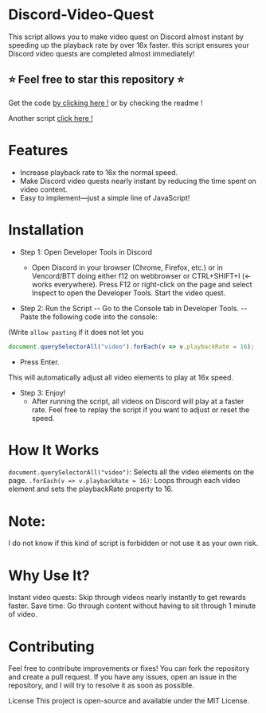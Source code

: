 # Discord-Video-Quest

This script allows you to make video quest on Discord almost instant by speeding up the playback rate by over 16x faster.  this script ensures your Discord video quests are completed almost immediately!
## ⭐ Feel free to star this repository ⭐

Get the code [by clicking here !](https://github.com/Ramona-Flower/Discord-Video-Quest-Skipper/blob/main/scripts.js) or by checking the readme ! 

Another script [click here !](https://github.com/Ramona-Flower/Discord-Video-Quest-Skipper/blob/main/scripts2.js)

# Features

- Increase playback rate to 16x the normal speed.
- Make Discord video quests nearly instant by reducing the time spent on video content.
- Easy to implement—just a simple line of JavaScript!

# Installation
- Step 1: Open Developer Tools in Discord
  - Open Discord in your browser (Chrome, Firefox, etc.) or in Vencord/BTT doing either f12 on webbrowser or CTRL+SHIFT+I (<- works everywhere).
Press F12 or right-click on the page and select Inspect to open the Developer Tools. Start the video quest.

- Step 2: Run the Script
-- Go to the Console tab in Developer Tools.
-- Paste the following code into the console:

(Write `allow pasting` if it does not let you

```js
document.querySelectorAll("video").forEach(v => v.playbackRate = 16);
```

  - Press Enter.
    
This will automatically adjust all video elements to play at 16x speed.

- Step 3: Enjoy!
   - After running the script, all videos on Discord will play at a faster rate. Feel free to replay the script if you want to adjust or reset the speed.

# How It Works
`document.querySelectorAll("video")`: Selects all the video elements on the page.
`.forEach(v => v.playbackRate = 16)`: Loops through each video element and sets the playbackRate property to 16.

# Note: 
I do not know if this kind of script is forbidden or not use it as your own risk.

# Why Use It?
Instant video quests: Skip through videos nearly instantly to get rewards faster.
Save time: Go through content without having to sit through 1 minute of video.

# Contributing
Feel free to contribute improvements or fixes! You can fork the repository and create a pull request. If you have any issues, open an issue in the repository, and I will try to resolve it as soon as possible.

License
This project is open-source and available under the MIT License.


